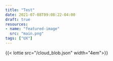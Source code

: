 ```yaml
---
title: "Test"
date: 2021-07-08T09:08:22-04:00
draft: true
resources:
- name: "featured-image"
  src: "main.png"
tags: ["UX"]
---
```


<script src="https://unpkg.com/@lottiefiles/lottie-player@latest/dist/lottie-player.js"></script>

<lottie-player src="/confetti.json" background="transparent"  speed="1"  style="width: 50px; height: 50px;" loop autoplay></lottie-player>

{{< lottie src="/cloud_blob.json" width="4em">}}